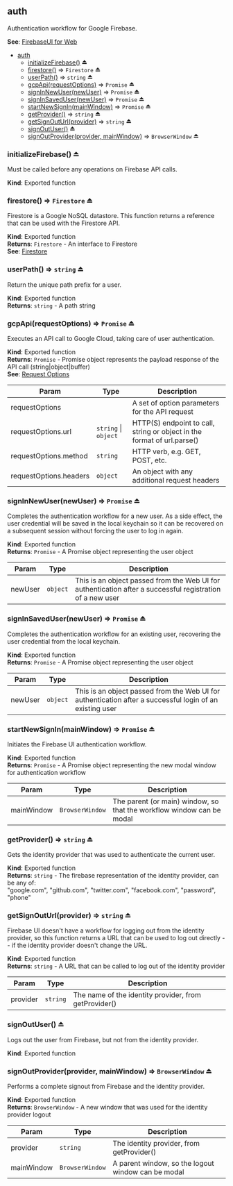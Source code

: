 <a name="module_auth"></a>

## auth
Authentication workflow for Google Firebase.

**See**: [FirebaseUI for Web](https://github.com/firebase/FirebaseUI-Web)  

* [auth](#module_auth)
    * [initializeFirebase()](#exp_module_auth--initializeFirebase) ⏏
    * [firestore()](#exp_module_auth--firestore) ⇒ <code>Firestore</code> ⏏
    * [userPath()](#exp_module_auth--userPath) ⇒ <code>string</code> ⏏
    * [gcpApi(requestOptions)](#exp_module_auth--gcpApi) ⇒ <code>Promise</code> ⏏
    * [signInNewUser(newUser)](#exp_module_auth--signInNewUser) ⇒ <code>Promise</code> ⏏
    * [signInSavedUser(newUser)](#exp_module_auth--signInSavedUser) ⇒ <code>Promise</code> ⏏
    * [startNewSignIn(mainWindow)](#exp_module_auth--startNewSignIn) ⇒ <code>Promise</code> ⏏
    * [getProvider()](#exp_module_auth--getProvider) ⇒ <code>string</code> ⏏
    * [getSignOutUrl(provider)](#exp_module_auth--getSignOutUrl) ⇒ <code>string</code> ⏏
    * [signOutUser()](#exp_module_auth--signOutUser) ⏏
    * [signOutProvider(provider, mainWindow)](#exp_module_auth--signOutProvider) ⇒ <code>BrowserWindow</code> ⏏

<a name="exp_module_auth--initializeFirebase"></a>

### initializeFirebase() ⏏
Must be called before any operations on Firebase API calls.

**Kind**: Exported function  
<a name="exp_module_auth--firestore"></a>

### firestore() ⇒ <code>Firestore</code> ⏏
Firestore is a Google NoSQL datastore. This function returns a reference that can be used with the Firestore API.

**Kind**: Exported function  
**Returns**: <code>Firestore</code> - An interface to Firestore  
**See**: [Firestore](https://firebase.google.com/docs/firestore/)  
<a name="exp_module_auth--userPath"></a>

### userPath() ⇒ <code>string</code> ⏏
Return the unique path prefix for a user.

**Kind**: Exported function  
**Returns**: <code>string</code> - A path string  
<a name="exp_module_auth--gcpApi"></a>

### gcpApi(requestOptions) ⇒ <code>Promise</code> ⏏
Executes an API call to Google Cloud, taking care of user authentication.

**Kind**: Exported function  
**Returns**: <code>Promise</code> - Promise object represents the payload response of the API call (string|object|buffer)  
**See**: [Request Options](https://github.com/request/request#requestoptions-callback)  

| Param | Type | Description |
| --- | --- | --- |
| requestOptions |  | A set of option parameters for the API request |
| requestOptions.url | <code>string</code> \| <code>object</code> | HTTP(S) endpoint to call, string or object in the format of url.parse() |
| requestOptions.method | <code>string</code> | HTTP verb, e.g. GET, POST, etc. |
| requestOptions.headers | <code>object</code> | An object with any additional request headers |

<a name="exp_module_auth--signInNewUser"></a>

### signInNewUser(newUser) ⇒ <code>Promise</code> ⏏
Completes the authentication workflow for a new user. As a side effect, the user credential will be
saved in the local keychain so it can be recovered on a subsequent session without forcing the user to 
log in again.

**Kind**: Exported function  
**Returns**: <code>Promise</code> - A Promise object representing the user object  

| Param | Type | Description |
| --- | --- | --- |
| newUser | <code>object</code> | This is an object passed from the Web UI for authentication after a successful registration of a new user |

<a name="exp_module_auth--signInSavedUser"></a>

### signInSavedUser(newUser) ⇒ <code>Promise</code> ⏏
Completes the authentication workflow for an existing user, recovering the user credential from the local keychain.

**Kind**: Exported function  
**Returns**: <code>Promise</code> - A Promise object representing the user object  

| Param | Type | Description |
| --- | --- | --- |
| newUser | <code>object</code> | This is an object passed from the Web UI for authentication after a successful login of an existing user |

<a name="exp_module_auth--startNewSignIn"></a>

### startNewSignIn(mainWindow) ⇒ <code>Promise</code> ⏏
Initiates the Firebase UI authentication workflow.

**Kind**: Exported function  
**Returns**: <code>Promise</code> - A Promise object representing the new modal window for authentication workflow  

| Param | Type | Description |
| --- | --- | --- |
| mainWindow | <code>BrowserWindow</code> | The parent (or main) window, so that the workflow window can be modal |

<a name="exp_module_auth--getProvider"></a>

### getProvider() ⇒ <code>string</code> ⏏
Gets the identity provider that was used to authenticate the current user.

**Kind**: Exported function  
**Returns**: <code>string</code> - The firebase representation of the identity provider, can be any of:             
"google.com",
"github.com",
"twitter.com",
"facebook.com",
"password",
"phone"  
<a name="exp_module_auth--getSignOutUrl"></a>

### getSignOutUrl(provider) ⇒ <code>string</code> ⏏
Firebase UI doesn't have a workflow for logging out from the identity provider, so this function
returns a URL that can be used to log out directly -- if the identity provider doesn't change the URL.

**Kind**: Exported function  
**Returns**: <code>string</code> - A URL that can be called to log out of the identity provider  

| Param | Type | Description |
| --- | --- | --- |
| provider | <code>string</code> | The name of the identity provider, from getProvider() |

<a name="exp_module_auth--signOutUser"></a>

### signOutUser() ⏏
Logs out the user from Firebase, but not from the identity provider.

**Kind**: Exported function  
<a name="exp_module_auth--signOutProvider"></a>

### signOutProvider(provider, mainWindow) ⇒ <code>BrowserWindow</code> ⏏
Performs a complete signout from Firebase and the identity provider.

**Kind**: Exported function  
**Returns**: <code>BrowserWindow</code> - A new window that was used for the identity provider logout  

| Param | Type | Description |
| --- | --- | --- |
| provider | <code>string</code> | The identity provider, from getProvider() |
| mainWindow | <code>BrowserWindow</code> | A parent window, so the logout window can be modal |

